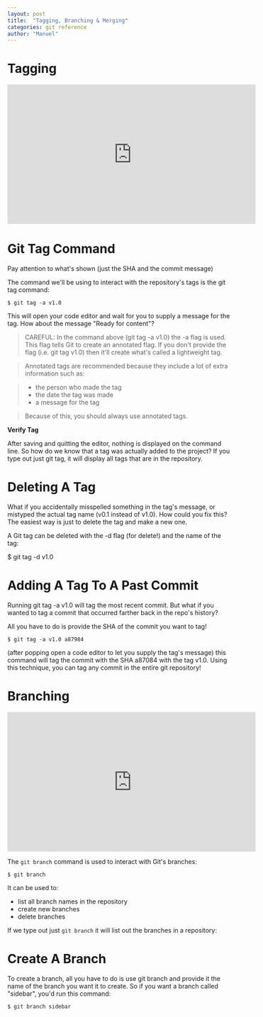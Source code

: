 ```yaml
---
layout: post
title:  "Tagging, Branching & Merging"
categories: git reference
author: "Manuel"
---
```


# Tagging

<iframe width="560" height="315" src="https://www.youtube.com/embed/D4VdXT72ASE" frameborder="0" allow="accelerometer; autoplay; clipboard-write; encrypted-media; gyroscope; picture-in-picture" allowfullscreen></iframe>

# Git Tag Command

Pay attention to what's shown (just the SHA and the commit message)

The command we'll be using to interact with the repository's tags is the git tag command:

    $ git tag -a v1.0

This will open your code editor and wait for you to supply a message for the tag. How about the message "Ready for content"?

>CAREFUL: In the command above (git tag -a v1.0) the -a flag is used. This flag tells Git to create an annotated flag. If you don't provide the flag (i.e. git tag v1.0) then it'll create what's called a lightweight tag.

>Annotated tags are recommended because they include a lot of extra information such as:

>- the person who made the tag
>- the date the tag was made
>- a message for the tag

> Because of this, you should always use annotated tags.

**Verify Tag**

After saving and quitting the editor, nothing is displayed on the command line. So how do we know that a tag was actually added to the project? If you type out just git tag, it will display all tags that are in the repository.

# Deleting A Tag

What if you accidentally misspelled something in the tag's message, or mistyped the actual tag name (v0.1 instead of v1.0). How could you fix this? The easiest way is just to delete the tag and make a new one.

A Git tag can be deleted with the -d flag (for delete!) and the name of the tag:

$ git tag -d v1.0

# Adding A Tag To A Past Commit

Running git tag -a v1.0 will tag the most recent commit. But what if you wanted to tag a commit that occurred farther back in the repo's history?

All you have to do is provide the SHA of the commit you want to tag!

    $ git tag -a v1.0 a87984

(after popping open a code editor to let you supply the tag's message) this command will tag the commit with the SHA a87084 with the tag v1.0. Using this technique, you can tag any commit in the entire git repository! 

# Branching

<iframe width="560" height="315" src="https://www.youtube.com/embed/ywcOC6CLG4s" frameborder="0" allow="accelerometer; autoplay; clipboard-write; encrypted-media; gyroscope; picture-in-picture" allowfullscreen></iframe>

The `git branch` command is used to interact with Git's branches:

    $ git branch

It can be used to:

- list all branch names in the repository
- create new branches
- delete branches

If we type out just `git branch` it will list out the branches in a repository:

# Create A Branch

To create a branch, all you have to do is use git branch and provide it the name of the branch you want it to create. So if you want a branch called "sidebar", you'd run this command:

    $ git branch sidebar